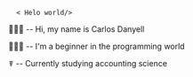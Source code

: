       < Helo world/>
 
 🙋🏻‍♂️ -- Hi, my name is Carlos Danyell
 

 👨🏻‍💻 -- I'm a beginner in the programming world


 ☤  -- Currently studying accounting science
